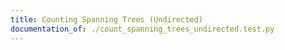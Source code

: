 ```yaml
---
title: Counting Spanning Trees (Undirected)
documentation_of: ./count_spanning_trees_undirected.test.py
---
```



